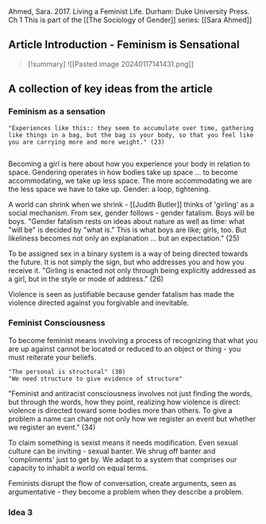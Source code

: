 Ahmed, Sara. 2017. Living a Feminist Life. Durham: Duke University Press. Ch 1
This is part of the [[The Sociology of Gender]] series:
[[Sara Ahmed]]

## Article Introduction - Feminism is Sensational

>[!summary]
>![[Pasted image 20240117141431.png]]


## A collection of key ideas from the article

### Feminism as a sensation

```ad-quote
"Experiences like this:: they seem to accumulate over time, gathering like things in a bag, but the bag is your body, so that you feel like you are carrying more and more weight." (23)


```

Becoming a girl is here about how you experience your body in relation to space. Gendering operates in how bodies take up space ... to become accommodating, we take up less space. The more accommodating we are the less space we have to take up. Gender: a loop, tightening.

A world can shrink when we shrink - [[Judith Butler]] thinks of 'girling' as a social mechanism. From sex, gender follows - gender fatalism. Boys will be boys. "Gender fatalism rests on ideas about nature as well as time: what "will be" is decided by "what is." This is what boys are like; girls, too. But likeliness becomes not only an explanation ... but an expectation." (25)

To be assigned sex in a binary system is a way of being directed towards the future. It is not simply the sign, but who addresses you and how you receive it. "Girling is enacted not only through being explicitly addressed as a girl, but in the style or mode of address." (26)

Violence is seen as justifiable because gender fatalism has made the violence directed against you forgivable and inevitable.

### Feminist Consciousness

To become feminist means involving a process of recognizing that what you are up against cannot be located or reduced to an object or thing - you must reiterate your beliefs. 

```ad-quote
"The personal is structural" (30)
"We need structure to give evidence of structure"

```

"Feminist and antiracist consciousness involves not just finding the words, but through the words, how they point, realizing how violence is direct: violence is directed toward some bodies more than others. To give a problem a name can change not only how we register an event but whether we register an event." (34)

To claim something is sexist means it needs modification. Even sexual culture can be inviting - sexual banter. We shrug off banter and 'compliments' just to get by. We adapt to a system that comprises our capacity to inhabit a world on equal terms.

Feminists disrupt the flow of conversation, create arguments, seen as argumentative - they become a problem when they describe a problem.

### Idea 3

```ad-quote


```
